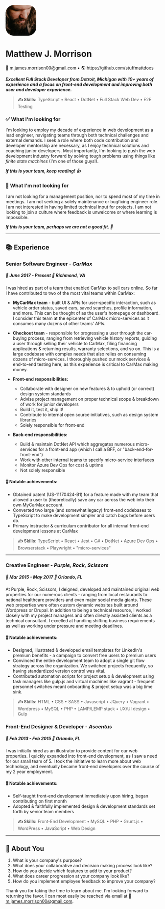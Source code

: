 <img style="width: 100px;" src="./matt_daddy.png">

# Matthew J. Morrison
📧 m.james.morrison00@gmail.com •  🌎 https://github.com/stuffmattdoes

***Excellent Full Stack Developer from Detroit, Michigan with 10+ years of experience and a focus on  front-end development and improving both user and developer experience.***

>**✍️ Skills:** TypeScript • React • DotNet • Full Stack Web Dev • E2E Testing

### ✅ What I'm looking for
I'm looking to employ my decade of experience in web development as a lead engineer, navigating teams through both technical challenges and external demands. I seek a role where both code contribution and developer mentorship are necessary, as I enjoy technical solutions and coaching junior developers. Most importantly, I'm looking to push the web development industry forward by solving tough problems using things like *finite state machines* (I'm one of those guys!).

***If this is your team, keep reading! 👍***

### 🛑 What I'm not looking for
I am not looking for a management position, nor to spend most of my time in meetings. I am not seeking a solely maintenance or bugfixing engineer role. I am not interested in having limited technical input for projects. I am not looking to join a culture where feedback is unwelcome or where learning is impossible.

***If this is your team, perhaps we are not a good fit. 👋***

***

## 📚 Experience

### Senior Software Engineer - *CarMax*
##### 📆 June 2017 - Present	📍 Richmond, VA
I was hired as part of a team that enabled CarMax to sell cars online. So far I have contributed to two of the most vital teams within CarMax:
- **MyCarMax team** - built UI & APIs for user-specific interaction, such as vehicle order status, saved cars, saved searches, profile information, and more. This can be thought of as the user's homepage or dashboard. I consider this team at the epicenter of CarMax micro-services as it consumes many dozens of other teams' APIs.
- **Checkout team** - responsible for progressing a user through the car-buying process, ranging from retrieving vehicle history reports, guiding a user through selling their vehicle to CarMax, filing financing applications & returning results, warranty selections, and so on. This is a large codebase with complex needs that also relies on consuming dozens of micro-services. I thoroughly pushed our mock services & end-to-end testing here, as this experience is critical to CarMax making money.

- **Front-end responsibilities:**
	- Collaborate with designer on new features & to uphold (or correct) design system standards
	- Advise project management on proper technical scope & breakdown of work for junior developers
	- Build it, test it, ship it!
	- Contribute to internal open source initiatives, such as design system libraries
	- Solely responsible for front-end

- **Back-end responsibilities:**
	- Build & maintain DotNet API which aggregates numerous micro-services for a front-end app (which I call a BFF, or "back-end-for-front-end")
	- Work with other internal teams to specify micro-service interfaces
	- Monitor Azure Dev Ops for cost & uptime
	- Not solely responsible
#### 🎖 Notable achievements:
- Obtained patent (US-11170424-B1) for a feature made with my team that allowed a user to (theoretically) save any car across the web into their own MyCarMax account.
- Converted two large (and somewhat legacy) front-end codebases to TypeScript to make development simpler and catch bugs before users do.
- Primary instructor & curriculum contributor for all internal front-end development lessons at CarMax

>**✍️ Skills:** TypeScript • React • Jest • C# • DotNet • Azure Dev Ops • Browserstack • Playwright • "micro-services"

***

### Creative Engineer - *Purple, Rock, Scissors*
##### 📆 Mar 2015 - May 2017 📍 Orlando, FL
At Purple, Rock, Scissors, I deigned, developed and maintained original web properties for our numerous clients - ranging from local restaurants to national healthcare providers and even major social media giants. These web properties were often custom dynamic websites built around Wordpress or Drupal. In addition to being a technical resource, I worked closely with my project managers and often directly assisted clients as a technical consultant. I excelled at handling shifting business requirements as well as working under pressure and meeting deadlines.

#### 🎖 Notable achievements:
- Designed, illustrated & developed email templates for LinkedIn's premium benefits - a campaign to convert free users to premium users
- Convinced the entire development team to adopt a single git flow strategy across the organization. We switched projects frequently, so having standardized version control was vital.
- Contributed automation scripts for project setup & development using task managers like gulp.js and virtual machines like vagrant - frequent personnel switches meant onboarding & project setup was a big time sink.

>**✍️ Skills:**  HTML • CSS • SASS • Javascript • JQuery • Vagrant • Wordpress • MySQL • PHP • LAMP/LEMP stack • UX/UI design • Gulp

### Front-End Designer & Developer - *Ascentus*
##### 📆 Feb 2013 - Feb 2015 📍 Orlando, FL

I was initially hired as an illustrator to provide content for our web properties. I quickly expanded into front-end development, as I saw a need for our small team of 5. I took the initiative to learn more about web technology, and eventually became front-end developers over the course of my 2 year employment.

#### 🎖 Notable achievements:
- Self-taught front-end development immediately upon hiring, began contributing on first month
- Adopted & faithfully implemented design & development standards set forth by senior team members
    
>**✍️ Skills:** Front-End Development • MySQL • PHP • Grunt.js • WordPress • JavaScript • Web Design

***

## 🫵 About You
1. What is your company's purpose?
2. What does your collaborative and decision making process look like?
3. How do you decide which features to add to your product?
4. What does career progression at your company look like?
5. How do you implement employee feedback to improve your company?

Thank you for taking the time to learn about me. I'm looking forward to returning the favor.
I can most easily be reached via email at 📧 m.james.morrison00@gmail.com.

